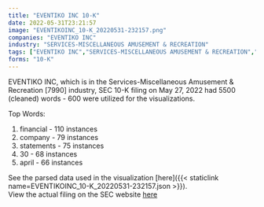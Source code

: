 ```yaml
---
title: "EVENTIKO INC 10-K"
date: 2022-05-31T23:21:57
image: "EVENTIKOINC_10-K_20220531-232157.png"
companies: "EVENTIKO INC"
industry: "SERVICES-MISCELLANEOUS AMUSEMENT & RECREATION"
tags: ["EVENTIKO INC","SERVICES-MISCELLANEOUS AMUSEMENT & RECREATION","05-27-2022","10-K"]
forms: "10-K"
---
```

EVENTIKO INC, which is in the Services-Miscellaneous Amusement & Recreation [7990] industry, SEC 10-K filing on May 27, 2022 had 5500 (cleaned) words - 600 were utilized for the visualizations.

Top Words:
1. financial - 110 instances
2. company - 79 instances
3. statements - 75 instances
4. 30 - 68 instances
5. april - 66 instances


See the parsed data used in the visualization [here]({{< staticlink name=EVENTIKOINC_10-K_20220531-232157.json >}}).  
View the actual filing on the SEC website [here](https://www.sec.gov/Archives/edgar/data/1816554/0001683168-22-004075.txt)